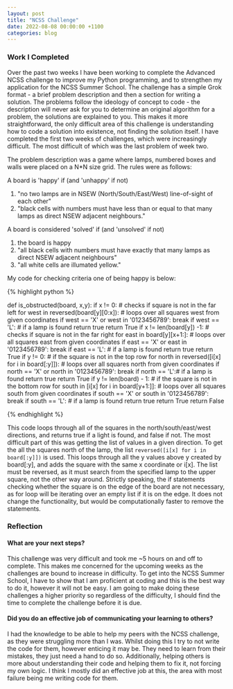 ```yaml
---
layout: post
title: "NCSS Challenge"
date: 2022-08-08 00:00:00 +1100
categories: blog
---
```


<h3>Work I Completed</h3>

Over the past two weeks I have been working to complete the Advanced NCSS challenge to improve my Python programming, and to strengthen my application for the NCSS Summer School. The challenge has a simple Grok format - a brief problem description and then a section for writing a solution. The problems follow the ideology of concept to code - the description will never ask for you to determine an original algorithm for a problem, the solutions are explained to you. This makes it more straightforward, the only difficult area of this challenge is understanding how to code a solution into existence, not finding the solution itself. I have completed the first two weeks of challenges, which were increasingly difficult. The most difficult of which was the last problem of week two.

The problem description was a game where lamps, numbered boxes and walls were placed on a N*N size grid. The rules were as follows:

A board is 'happy' if (and 'unhappy' if not)

1. "no two lamps are in NSEW (North/South/East/West) line-of-sight of each other"
2. "black cells with numbers must have less than or equal to that many lamps as direct NSEW adjacent neighbours."

A board is considered 'solved' if (and 'unsolved' if not)

1. the board is happy
2. "all black cells with numbers must have exactly that many lamps as direct NSEW adjacent neighbours"
3. "all white cells are illumated yellow."

My code for checking criteria one of being happy is below:

{% highlight python %}

def is_obstructed(board, x,y):
  if x != 0: # checks if square is not in the far left
    for west in reversed(board[y][0:x]): # loops over all squares west from given coordinates
      if west == 'X' or west in '0123456789':
        break
      if west == 'L': # if a lamp is found return true
        return True
  if x != len(board[y]) -1: # checks if square is not in the far right
    for east in board[y][x+1:]: # loops over all squares east from given coordinates
      if east == 'X' or east in '0123456789':
        break
      if east == 'L': # if a lamp is found return true
        return True
  if y != 0: # if the square is not in the top row
    for north in reversed([i[x] for i in board[:y]]): # loops over all squares north from given coordinates
      if north == 'X' or north in '0123456789':
        break
      if north == 'L':# if a lamp is found return true
        return True
  if y != len(board) - 1: # if the square is not in the bottom row
    for south in [i[x] for i in board[y+1:]]: # loops over all squares south from given coordinates
      if south == 'X' or south in '0123456789':
        break
      if south == 'L': # if a lamp is found return true
        return True
  return False

{% endhighlight %}

This code loops through all of the squares in the north/south/east/west directions, and returns true if a light is found, and false if not. The most difficult part of this was getting the list of values in a given direction. To get the all the squares north of the lamp, the list <code>reversed([i[x] for i in board[:y]])</code> is used. This loops through all the y values above y created by board[:y], and adds the square with the same x coordinate or i[x]. The list must be reversed, as it must search from the specified lamp to the upper square, not the other way around. Strictly speaking, the if statements checking whether the square is on the edge of the board are not necessary, as for loop will be iterating over an empty list if it is on the edge. It does not change the functionality, but would be computationally faster to remove the statements.

<h3>Reflection</h3>

<h4>What are your next steps?</h4>

This challenge was very difficult and took me ~5 hours on and off to complete. This makes me concerned for the upcoming weeks as the challenges are bound to increase in difficulty. To get into the NCSS Summer School, I have to show that I am proficient at coding and this is the best way to do it, however it will not be easy. I am going to make doing these challenges a higher priority so regardless of the difficulty, I should find the time to complete the challenge before it is due.

<h4>Did you do an effective job of communicating your learning to others?</h4>

I had the knowledge to be able to help my peers with the NCSS challenge, as they were struggling more than I was. Whilst doing this I try to not write the code for them, however enticing it may be. They need to learn from their mistakes, they just need a hand to do so. Additionally, helping others is more about understanding their code and helping them to fix it, not forcing my own logic. I think I mostly did an effective job at this, the area with most failure being me writing code for them.